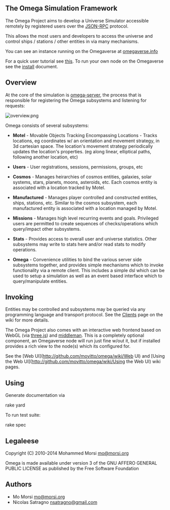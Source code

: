 ## The Omega Simulation Framework

The Omega Project aims to develop a Universe Simulator accessible remotely
by registered users over the [JSON-RPC](http://en.wikipedia.org/wiki/JSON-RPC)
protocol.

This allows the most users and developers to access the universe and control
ships / stations / other entities in via many mechanisms.

You can see an instance running on the Omegaverse at
[omegaverse.info](http://omegaverse.info)

For a quick user tutorial see [this](http://github.com/movitto/omega/wiki/Tutorial).
To run your own node on the Omegaverse see the
[install](http://github.com/movitto/omega/wiki/Install) document.

## Overview

At the core of the simulation is
[omega-server](https://github.com/movitto/omega/blob/master/bin/omega-server),
the process that is responsible for registering the Omega subsystems and
listening for requests:

![overview.png](http://blog.omegaverse.info/images/overview.png)

Omega consists of several subsystems:

* **Motel** - Movable Objects Tracking Encompassing Locations - Tracks locations,
eg coordinates w/ an orientation and movement strategy, in 3d cartesian space.
The location's movement strategy periodically updates the location's properties.
(eg along linear, elliptical paths, following another location, etc)

* **Users** - User registrations, sessions, permissions, groups, etc

* **Cosmos** - Manages heirarchies of cosmos entities, galaxies, solar systems,
stars, planets, moons, asteroids, etc. Each cosmos entity is associated with
a location tracked by Motel.

* **Manufactured** - Manages player controlled and constructed entities,
ships, stations, etc. Similar to the cosmos subsystem, each manufactured entity
is associated with a location managed by Motel.

* **Missions** - Manages high level recurring events and goals. Privileged
users are permitted to create sequences of checks/operations which query/impact
other subsystems.

* **Stats** - Provides access to overall user and universe statistics. Other
subsystems may write to stats here and/or read stats to modify operations.

* **Omega** - Convenience utilities to bind the various server side subsystems
together, and provides simple mechanisms which to invoke functionality via a remote client.
This includes a simple dsl which can be used to setup a simulation as well as an
event based interface which to query/manipulate entities.


## Invoking

Entities may be controlled and subsystems may be queried via any programming
language and transport protocol. See the
[Clients](http://github.com/movitto/omega/wiki/Clients) page on the wiki for
more details.

The Omega Project also comes with an interactive web frontend based on
WebGL (via [three.js](http://threejs.org/)) and
[middleman](http://middlemanapp.com/). This is a completely optional component,
an Omegaverse node will run just fine w/out it, but if installed provides
a rich view to the node(s) which its configured for.

See the [Web UI](http://github.com/movitto/omega/wiki/Web UI) and
[Using the Web UI](http://github.com/movitto/omega/wiki/Using the Web UI)
wiki pages.

## Using

Generate documentation via

  rake yard

To run test suite:

  rake spec

## Legaleese

Copyright (C) 2010-2014 Mohammed Morsi <mo@morsi.org>

Omega is made available under version 3 of the
GNU AFFERO GENERAL PUBLIC LICENSE as published by the
Free Software Foundation

## Authors
* Mo Morsi <mo@morsi.org>
* Nicolas Satragno <nsatragno@gmail.com>
